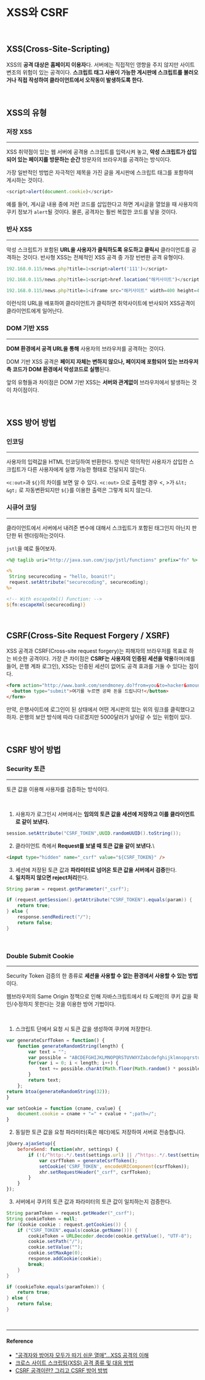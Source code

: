 # XSS와 CSRF

<br/>

## XSS(Cross-Site-Scripting)

XSS의 **공격 대상은 홈페이지 이용자**다. 서버에는 직접적인 영향을 주지 않지만 사이트 변조의 위험이 있는 공격이다.
**스크립트 태그 사용이 가능한 게시판에 스크립트를 불러오거나 직접 작성하여 클라이언트에서 오작동이 발생하도록 한다.**

<br/>

## XSS의 유형

### 저장 XSS

---

XSS 취약점이 있는 웹 서버에 공격용 스크립트를 입력시켜 놓고, **악성 스크립트가 삽입되어 있는 페이지를 방문하는 순간** 방문자의 브라우저를 공격하는 방식이다.

가장 일반적인 방법은 자극적인 제목을 가진 글을 게시판에 스크립트 태그를 포함하여 게시하는 것이다.

```js
<script>alert(document.cookie)</script>
```

예를 들어, 게시글 내용 중에 저런 코드를 삽입한다고 하면 게시글을 열었을 때 사용자의 쿠키 정보가 `alert`될 것이다. 물론, 공격자는 훨씬 복잡한 코드를 넣을 것이다.

### 반사 XSS

---

악성 스크립트가 포함된 **URL을 사용자가 클릭하도록 유도하고 클릭시** 클라이언트를 공격하는 것이다. 반사형 XSS는 전체적인 XSS 공격 중 가장 빈번한 공격 유형이다.

```js
192.168.0.115/news.php?title=1<script>alert('111')</script>

192.168.0.115/news.php?title=1<script>href.location("해커사이트")</script>

192.168.0.115/news.php?title=1<iframe src="해커사이트" width=400 height=400></iframe>
```

이런식의 URL을 배포하여 클라이언트가 클릭하면 취약사이트에 반사되어 XSS공격이 클라이언트에게 일어난다.

### DOM 기반 XSS

---

**DOM 환경에서 공격 URL을 통해** 사용자의 브라우저를 공격하는 것이다.

DOM 기반 XSS 공격은 **페이지 자체는 변하지 않으나, 페이지에 포함되어 있는 브라우저측 코드가 DOM 환경에서 악성코드로 실행**된다.

앞의 유형들과 차이점은 DOM 기반 XSS는 **서버와 관계없이** 브라우저에서 발생하는 것이 차이점이다.

<br/>

## XSS 방어 방법

### 인코딩

---

사용자의 입력값을 HTML 인코딩하여 반환한다.
방식은 악의적인 사용자가 삽입한 스크립트가 다른 사용자에게 실행 가능한 형태로 전달되지 않는다.

`<c:out>`과 `${}`의 차이를 보면 알 수 있다.
`<c:out>` 으로 출력할 경우 <, >가 `&lt;` `&gt;` 로 자동변환되지만 `${}`를 이용한 출력은 그렇게 되지 않는다.

### 시큐어 코딩

---

클라이언트에서 서버에서 내려준 변수에 대해서 스크립트가 포함된 태그인지 아닌지 판단한 뒤 렌더링하는것이다.

`jstl`을 예로 들어보자.

```jsp
<%@ taglib uri="http://java.sun.com/jsp/jstl/functions" prefix="fn" %>

<%
 String securecoding = "hello, boanit!";
 request.setAttribute("securecoding", securecoding);
%>

<!-- With escapeXml() Function: -->
${fn:escapeXml(securecoding)}
```

<br/>

## CSRF(Cross-Site Request Forgery / XSRF)

XSS 공격과 CSRF(Cross-site request forgery)는 피해자의 브라우저를 목표로 하는 비슷한 공격이다. 
가장 큰 차이점은 **CSRF는 사용자의 인증된 세션을 악용**하며(예를 들어, 은행 계좌 로그인), XSS는 인증된 세션이 없어도 공격 효과를 거둘 수 있다는 점이다.

```html
<form action="http://www.bank.com/sendmoney.do?from=you&to=hacker&amount=5000" method="POST">
  <button type="submit">여기를 누르면 공짜 돈을 드립니다!</button>
</form>
```
만약, 은행사이트에 로그인이 된 상태에서 어떤 게시판의 있는 위의 링크를 클릭했다고 하자.
은행의 보안 방식에 따라 다르겠지만 5000달러가 날아갈 수 있는 위험이 있다.

<br/>

## CSRF 방어 방법

### Security 토큰

---

토큰 값을 이용해 사용자를 검증하는 방식이다.

<br/>

1. 사용자가 로그인시 서버에서는 **임의의 토큰 값을 세션에 저장하고 이를 클라이언트로 같이 보낸다.**
```java
session.setAttribute("CSRF_TOKEN",UUID.randomUUID().toString());
```

2. 클라이언트 측에서 **Request를 보낼 때 토큰 값을 같이 보낸다.**\
```html
<input type="hidden" name="_csrf" value="${CSRF_TOKEN}" />
```

3. 세션에 저장된 토큰 값과 **파라미터로 넘어온 토큰 값을 서버에서 검증**한다.
4. **일치하지 않으면 reject처리**한다.
```java
String param = request.getParameter("_csrf"); 

if (request.getSession().getAttribute("CSRF_TOKEN").equals(param)) {
    return true; 
} else { 
    response.sendRedirect("/");
    return false; 
}

```

<br/>

### Double Submit Cookie

---

Security Token 검증의 한 종류로 **세션을 사용할 수 없는 환경에서 사용할 수 있는 방법**이다.

웹브라우저의 Same Origin 정책으로 인해 자바스크립트에서 타 도메인의 쿠키 값을 확인/수정하지 못한다는 것을 이용한 방어 기법이다.

<br/>

1. 스크립트 단에서 요청 시 토큰 값을 생성하여 쿠키에 저장한다.
```js
var generateCsrfToken = function() { 
    function generateRandomString(length) { 
        var text = "";
        var possible = "ABCDEFGHIJKLMNOPQRSTUVWXYZabcdefghijklmnopqrstuvwxyz0123456789"; 
        for(var i = 0; i < length; i++) { 
            text += possible.charAt(Math.floor(Math.random() * possible.length)); 
        } 
        return text; 
    }; 
return btoa(generateRandomString(32)); 
} 

var setCookie = function (cname, cvalue) { 
    document.cookie = cname + "=" + cvalue + ";path=/"; 
}
```

2. 동일한 토큰 값을 요청 파라미터(혹은 헤더)에도 저장하여 서버로 전송합니다.
```js
jQuery.ajaxSetup({ 
    beforeSend: function(xhr, settings) { 
        if (!(/^http:.*/.test(settings.url) || /^https:.*/.test(settings.url))) { 
            var csrfToken = generateCsrfToken(); 
            setCookie('CSRF_TOKEN', encodeURIComponent(csrfToken)); 
            xhr.setRequestHeader("_csrf", csrfToken); 
        } 
    } 
});

```

3. 서버에서 쿠키의 토큰 값과 파라미터의 토큰 값이 일치하는지 검증한다.
```java
String paramToken = request.getHeader("_csrf");
String cookieToken = null; 
for (Cookie cookie : request.getCookies()) { 
    if ("CSRF_TOKEN".equals(cookie.getName())) {
        cookieToken = URLDecoder.decode(cookie.getValue(), "UTF-8");
        cookie.setPath("/"); 
        cookie.setValue(""); 
        cookie.setMaxAge(0); 
        response.addCookie(cookie); 
        break; 
    } 
} 

if (cookieToke.equals(paramToken)) { 
    return true; 
} else {
    return false;
}
```

<br/>

---

#### Reference

* ["공격자와 방어자 모두가 따기 쉬운 열매"…XSS 공격의 이해](http://www.itworld.co.kr/insight/109025#csidx0ce7009c86eb9c1b9337ff337806d45)
* [크로스 사이트 스크립팅(XSS)
공격 종류 및 대응 방법](http://www.kisa.or.kr/uploadfile/201312/201312161355109566.pdf)
* [CSRF 공격이란? 그리고 CSRF 방어 방법](http://itstory.tk/entry/CSRF-%EA%B3%B5%EA%B2%A9%EC%9D%B4%EB%9E%80-%EA%B7%B8%EB%A6%AC%EA%B3%A0-CSRF-%EB%B0%A9%EC%96%B4-%EB%B0%A9%EB%B2%95)